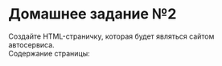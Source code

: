 # Домашнее задание №2

Создайте HTML-страничку, которая будет являться сайтом автосервиса.  
Содержание страницы:  
